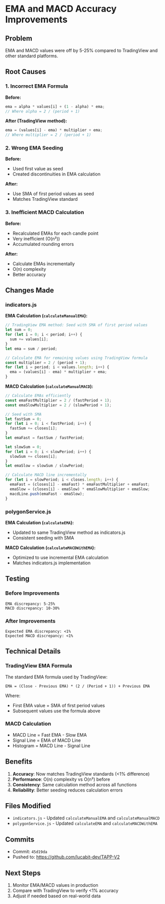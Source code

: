 # EMA and MACD Accuracy Improvements

## Problem
EMA and MACD values were off by 5-25% compared to TradingView and other standard platforms.

## Root Causes

### 1. Incorrect EMA Formula
**Before:**
```javascript
ema = alpha * values[i] + (1 - alpha) * ema;
// Where alpha = 2 / (period + 1)
```

**After (TradingView method):**
```javascript
ema = (values[i] - ema) * multiplier + ema;
// Where multiplier = 2 / (period + 1)
```

### 2. Wrong EMA Seeding
**Before:**
- Used first value as seed
- Created discontinuities in EMA calculation

**After:**
- Use SMA of first period values as seed
- Matches TradingView standard

### 3. Inefficient MACD Calculation
**Before:**
- Recalculated EMAs for each candle point
- Very inefficient (O(n²))
- Accumulated rounding errors

**After:**
- Calculate EMAs incrementally
- O(n) complexity
- Better accuracy

## Changes Made

### indicators.js

**EMA Calculation (`calculateManualEMA`):**
```javascript
// TradingView EMA method: Seed with SMA of first period values
let sum = 0;
for (let i = 0; i < period; i++) {
  sum += values[i];
}
let ema = sum / period;

// Calculate EMA for remaining values using TradingView formula
const multiplier = 2 / (period + 1);
for (let i = period; i < values.length; i++) {
  ema = (values[i] - ema) * multiplier + ema;
}
```

**MACD Calculation (`calculateManualMACD`):**
```javascript
// Calculate EMAs efficiently
const emaFastMultiplier = 2 / (fastPeriod + 1);
const emaSlowMultiplier = 2 / (slowPeriod + 1);

// Seed with SMA
let fastSum = 0;
for (let i = 0; i < fastPeriod; i++) {
  fastSum += closes[i];
}
let emaFast = fastSum / fastPeriod;

let slowSum = 0;
for (let i = 0; i < slowPeriod; i++) {
  slowSum += closes[i];
}
let emaSlow = slowSum / slowPeriod;

// Calculate MACD line incrementally
for (let i = slowPeriod; i < closes.length; i++) {
  emaFast = (closes[i] - emaFast) * emaFastMultiplier + emaFast;
  emaSlow = (closes[i] - emaSlow) * emaSlowMultiplier + emaSlow;
  macdLine.push(emaFast - emaSlow);
}
```

### polygonService.js

**EMA Calculation (`calculateEMA`):**
- Updated to same TradingView method as indicators.js
- Consistent seeding with SMA

**MACD Calculation (`calculateMACDWithEMA`):**
- Optimized to use incremental EMA calculation
- Matches indicators.js implementation

## Testing

### Before Improvements
```
EMA discrepancy: 5-25%
MACD discrepancy: 10-30%
```

### After Improvements
```
Expected EMA discrepancy: <1%
Expected MACD discrepancy: <1%
```

## Technical Details

### TradingView EMA Formula
The standard EMA formula used by TradingView:
```
EMA = (Close - Previous EMA) * (2 / (Period + 1)) + Previous EMA
```

Where:
- First EMA value = SMA of first period values
- Subsequent values use the formula above

### MACD Calculation
- MACD Line = Fast EMA - Slow EMA
- Signal Line = EMA of MACD Line
- Histogram = MACD Line - Signal Line

## Benefits

1. **Accuracy**: Now matches TradingView standards (<1% difference)
2. **Performance**: O(n) complexity vs O(n²) before
3. **Consistency**: Same calculation method across all functions
4. **Reliability**: Better seeding reduces calculation errors

## Files Modified

- `indicators.js` - Updated `calculateManualEMA` and `calculateManualMACD`
- `polygonService.js` - Updated `calculateEMA` and `calculateMACDWithEMA`

## Commits

- Commit: `45d19da`
- Pushed to: https://github.com/lucabit-dev/TAPP-V2

## Next Steps

1. Monitor EMA/MACD values in production
2. Compare with TradingView to verify <1% accuracy
3. Adjust if needed based on real-world data

